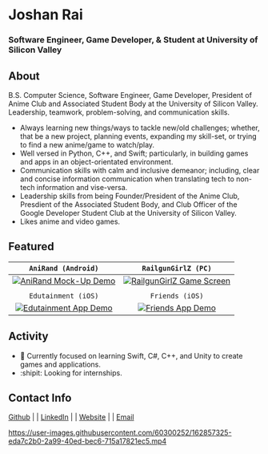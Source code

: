# Joshan Rai
### Software Engineer, Game Developer, & Student at University of Silicon Valley

## About
B.S. Computer Science, Software Engineer, Game Developer, President of Anime Club and Associated Student Body at the University of Silicon Valley.
Leadership, teamwork, problem-solving, and communication skills.

- Always learning new things/ways to tackle new/old challenges; whether, that be a new project, planning events, expanding my skill-set, or trying to find a new anime/game to watch/play.
- Well versed in Python, C++, and Swift; particularly, in building games and apps in an object-orientated environment.
- Communication skills with calm and inclusive demeanor; including, clear and concise information communication when translating tech to non-tech information and vise-versa.
- Leadership skills from being Founder/President of the Anime Club, Presdient of the Associated Student Body, and Club Officer of the Google Developer Student Club at the University of Silicon Valley.
- Likes anime and video games.

## Featured
| `AniRand (Android)` | `RailgunGirlZ (PC)` |
| :-: | :-: |
| <div><a href="https://github.com/Pradheon/AniRand"><img height="relative" alt="AniRand Mock-Up Demo" src="https://cdn.discordapp.com/attachments/887131148067672075/922754853434978364/ezgif.com-gif-maker.gif?raw=true"/></a></div> | <div><a href="https://github.com/Pradheon/RailgunGirlZ"><img height="relative" alt="RailgunGirlZ Game Screen" src="https://cdn.discordapp.com/attachments/887131094649020488/922757092232790026/ezgif.com-gif-maker1.gif?raw=true"/></a></div> |
|  |  |
| `Edutainment (iOS)` | `Friends (iOS)` |
| <div><a href="https://github.com/Pradheon/Edutainment"><img height="relative" alt="Edutainment App Demo" src="https://user-images.githubusercontent.com/60300252/162857325-eda7c2b0-2a99-40ed-bec6-715a17821ec5.mp4?raw=true"/></a></div> | <div><a href="https://github.com/Pradheon/Friends"><img height="relative" alt="Friends App Demo" src="https://cdn.discordapp.com/attachments/730143569448403076/944329022979055636/Comming_Soon1.png?raw=true"/></a></div> |

## Activity
- 🌱 Currently focused on learning Swift, C#, C++, and Unity to create games and applications.
- :shipit: Looking for internships.

## Contact Info
[Github](https://github.com/Pradheon "You're already here silly.") |
| [LinkedIn](https://www.linkedin.com/in/joshansrai/ "LinkedIn, my MORE professional profile.") |
| [Website](https://sites.google.com/view/joshanrai "My alternative until I build my Github Pages site") |
| [Email](mailto:joshan.s.rai@gmail.com "Click me to email me.")

<!---
Pradheon/Pradheon is a ✨ special ✨ repository because its `README.md` (this file) appears on your GitHub profile.
You can click the Preview link to take a look at your changes.
--->
https://user-images.githubusercontent.com/60300252/162857325-eda7c2b0-2a99-40ed-bec6-715a17821ec5.mp4
